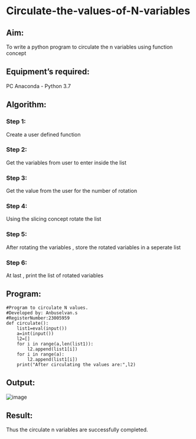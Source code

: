 # Circulate-the-values-of-N-variables
## Aim:
To write a python program to circulate the n variables using function concept
## Equipment’s required:
PC
Anaconda - Python 3.7
## Algorithm: 
### Step 1: 
Create a user defined function
### Step 2: 
Get the variables from user to enter inside the list
### Step 3: 
Get the value from the user for the number of rotation
### Step 4: 
Using the slicing concept rotate the list
### Step 5:
After rotating the variables , store the rotated variables in a seperate list
### Step 6: 
At last , print the list of rotated variables 
## Program:
```
#Program to circulate N values.
#Developed by: Anbuselvan.s
#RegisterNumber:23005959
def circulate():
    list1=eval(input())
    a=int(input())
    l2=[]
    for i in range(a,len(list1)):
        l2.append(list1[i])
    for i in range(a):
        l2.append(list1[i])
    print("After circulating the values are:",l2)    
```
## Output:
![image](https://github.com/anbuselvan1519/Circulate-the-values-of-N-variables/assets/139841744/93e73a8c-746b-48c6-9cf4-dd0013224cc0)

## Result:
Thus the circulate n variables are successfully completed.
